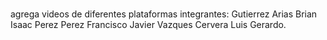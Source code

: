 #   
agrega videos de diferentes plataformas
integrantes: Gutierrez Arias Brian Isaac
             Perez Perez Francisco Javier
             Vazques Cervera Luis Gerardo.
